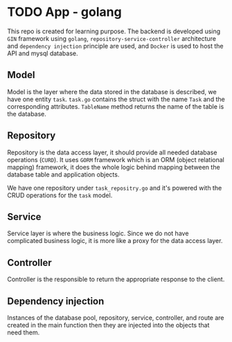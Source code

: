 # TODO App - golang

This repo is created for learning purpose. The backend is developed using `GIN` framework using `golang`, `repository-service-controller` architecture and `dependency injection` principle are used, and `Docker` is used to host the API and mysql database.


## Model
Model is the layer where the data stored in the database is described, we have one entity `task`. `task.go` contains the struct with the name `Task` and the corresponding attributes. `TableName` method returns the name of the table is the database.

## Repository
Repository is the data access layer, it should provide all needed database operations (`CURD`). It uses `GORM` framework which is an ORM (object relational mapping) framework, it does the whole logic behind mapping between the database table and application objects.

We have one repository under `task_repositry.go` and it's powered with the CRUD operations for the `task` model.

## Service
Service layer is where the business logic. Since we do not have complicated business logic, it is more like a proxy for the data access layer.

## Controller
Controller is the responsible to return the appropriate response to the client.

## Dependency injection
Instances of the database pool, repository, service, controller, and route are created in the main function then they are injected into the objects that need them.
